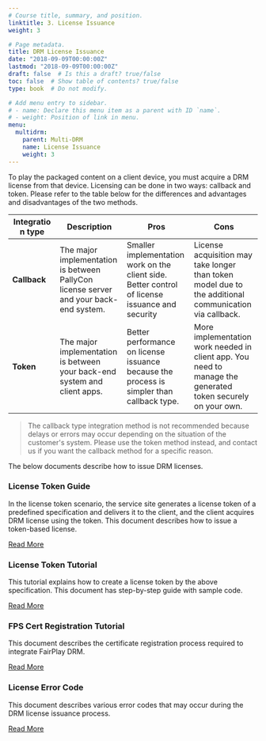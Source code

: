 ```yaml
---
# Course title, summary, and position.
linktitle: 3. License Issuance
weight: 3

# Page metadata.
title: DRM License Issuance
date: "2018-09-09T00:00:00Z"
lastmod: "2018-09-09T00:00:00Z"
draft: false  # Is this a draft? true/false
toc: false  # Show table of contents? true/false
type: book  # Do not modify.

# Add menu entry to sidebar.
# - name: Declare this menu item as a parent with ID `name`.
# - weight: Position of link in menu.
menu:
  multidrm:
    parent: Multi-DRM
    name: License Issuance
    weight: 3
---
```


To play the packaged content on a client device, you must acquire a DRM license from that device. Licensing can be done in two ways: callback and token. Please refer to the table below for the differences and advantages and disadvantages of the two methods.

|<div style="width:80px">Integration type</div>| Description | Pros | Cons |
| --- | --- | --- | --- |
|**Callback**|The major implementation is between PallyCon license server and your back-end system.|Smaller implementation work on the client side. Better control of license issuance and security|License acquisition may take longer than token model due to the additional communication via callback.|
|**Token**|The major implementation is between your back-end system and client apps.|Better performance on license issuance because the process is simpler than callback type.|More implementation work needed in client app. You need to manage the generated token securely on your own.|

> The callback type integration method is not recommended because delays or errors may occur depending on the situation of the customer's system. Please use the token method instead, and contact us if you want the callback method for a specific reason.

The below documents describe how to issue DRM licenses.


<div class="row">
  <div class="col-sm-6">
    <div class="card">
      <div class="card-body">
        <h3 class="card-title">License Token Guide</h3>
        <p class="card-text">In the license token scenario, the service site generates a license token of a predefined specification and delivers it to the client, and the client acquires DRM license using the token. This document describes how to issue a token-based license.</p>
        <a href="./license-token/" class="btn btn-primary">Read More</a>
      </div>
    </div>
  </div>
  <div class="col-sm-6">
    <div class="card">
      <div class="card-body">
        <h3 class="card-title">License Token Tutorial</h3>
        <p class="card-text">This tutorial explains how to create a license token by the above specification. This document has step-by-step guide with sample code.</p>
        <a href="./license-token-tutorial/" class="btn btn-primary">Read More</a>
      </div>
    </div>
  </div>
  <div class="col-sm-6">
    <div class="card">
      <div class="card-body">
        <h3 class="card-title">FPS Cert Registration Tutorial</h3>
        <p class="card-text">This document describes the certificate registration process required to integrate FairPlay DRM.</p>
        <a href="./fps-cert-tutorial/" class="btn btn-primary">Read More</a>
      </div>
    </div>
  </div>
  <div class="col-sm-6">
    <div class="card">
      <div class="card-body">
        <h3 class="card-title">License Error Code</h3>
        <p class="card-text">This document describes various error codes that may occur during the DRM license issuance process.</p>
        <a href="./license-errorcode/" class="btn btn-primary">Read More</a>
      </div>
    </div>
  </div>
</div>
